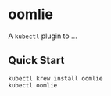 # oomlie

A `kubectl` plugin to ...

## Quick Start

```
kubectl krew install oomlie
kubectl oomlie
```

